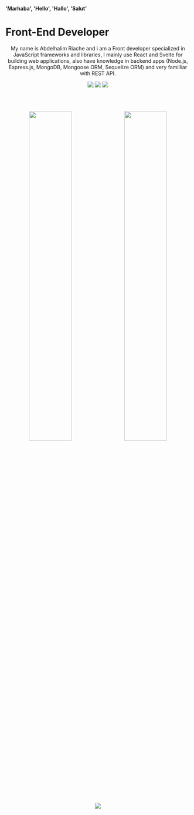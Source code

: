 <p align="center"> 

**'Marhaba', 'Hello', 'Hallo', 'Salut'**

# Front-End Developer

</p>




<p align="center">
My name is Abdelhalim Riache and i am a Front developer specialized in JavaScript frameworks and libraries, I mainly use React and Svelte for building web applications, also have knowledge in backend apps (Node.js, Express.js, MongoDB, Mongoose ORM, Sequelize ORM) and very familliar with REST API.
</p>
<p align="center">
 
 <img src="https://badges.pufler.dev/visits/ryu-man/ryu-man"/> 
 <!-- <img src="https://badges.pufler.dev/years/ritik307"/> -->
 <img src="https://badges.pufler.dev/repos/ryu-man"/>
 <img src="https://badges.pufler.dev/commits/monthly/ryu-man" />

</p>
<br/> 
<br>
 
<p align="center">
    <img  width="48%" src="https://github-readme-stats.vercel.app/api?username=ryu-man&show_icons=true&theme=tokyonight"/>
    <img width="2%" />
    <img width="48%" src="https://github-readme-streak-stats.herokuapp.com/?user=ryu-man&theme=tokyonight"/>
</p>

<p align="center">
    <img  src="https://github-readme-stats.vercel.app/api/top-langs/?username=ryu-man&theme=tokyonight"/>
</p>